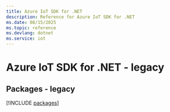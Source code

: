 ```yaml
---
title: Azure IoT SDK for .NET
description: Reference for Azure IoT SDK for .NET
ms.date: 08/15/2025
ms.topic: reference
ms.devlang: dotnet
ms.service: iot
---
```

# Azure IoT SDK for .NET - legacy
## Packages - legacy
[!INCLUDE [packages](iot-index.md)]